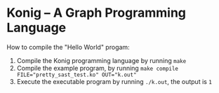 # Konig – A Graph Programming Language

How to compile the "Hello World" progam:

1. Compile the Konig programming language by running `make`
2. Compile the example program, by running `make compile FILE="pretty_sast_test.ko" OUT="k.out"`
3. Execute the executable program by running `./k.out`, the output is `1`